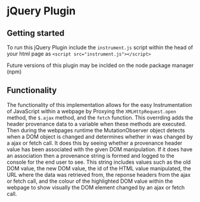 # jQuery Plugin

## Getting started

To run this jQuery Plugin include the `instrument.js` script within the head of your html page as `<script src="instrument.js"></script>`

Future versions of this plugin may be inclded on the node package manager (npm)

## Functionality

The functionality of this implementation allows for the easy Instrumentation of JavaScript within a webpage by Proxying the `XMLHttpRequest.open` method, the `$.ajax` method, and the `fetch` function. This overrding adds the header provenance data to a variable when these methods are executed. Then during the webpages runtime the MutationObserver object detects when a DOM object is changed and determines whether in was changed by a ajax or fetch call. It does this by seeing whether a provenance header value has been associated with the given DOM manipulation. If it does have an association then a provenance string is formed and logged to the console for the end user to see. This string includes values such as the old DOM value, the new DOM value, the id of the HTML value manipulated, the URL where the data was retrieved from, the reponse headers from the ajax or fetch call, and the colour of the highlighted DOM value within the webpage to show visually the DOM element changed by an ajax or fetch call. 
